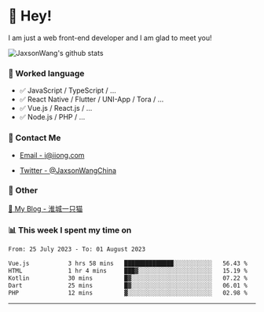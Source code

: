 # 👋 Hey!

I am just a web front-end developer and I am glad to meet you!

![JaxsonWang's github stats](https://github-readme-stats.vercel.app/api?username=JaxsonWang&&show_icons=true&&title_color=1abc9c&&icon_color=1abc9c)


### 📝 Worked language

- ✅ JavaScript / TypeScript / ...
- ✅ React Native / Flutter / UNI-App / Tora / ...
- ✅ Vue.js / React.js / ...
- ✅ Node.js / PHP / ...

### 📮 Contact Me

- [Email - i@iiong.com](mailto:i@iiong.com)

- [Twitter - @JaxsonWangChina](https://twitter.com/JaxsonWangChina)

### 🤪 Other

[📌 My Blog - 淮城一只猫](https://iiong.com)

### 📊 This week I spent my time on

<!--START_SECTION:waka-->

```txt
From: 25 July 2023 - To: 01 August 2023

Vue.js           3 hrs 58 mins   ██████████████░░░░░░░░░░░   56.43 %
HTML             1 hr 4 mins     ███▓░░░░░░░░░░░░░░░░░░░░░   15.19 %
Kotlin           30 mins         █▓░░░░░░░░░░░░░░░░░░░░░░░   07.22 %
Dart             25 mins         █▓░░░░░░░░░░░░░░░░░░░░░░░   06.01 %
PHP              12 mins         ▓░░░░░░░░░░░░░░░░░░░░░░░░   02.98 %
```

<!--END_SECTION:waka-->

---
